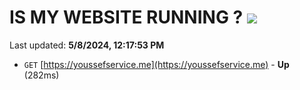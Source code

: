 # IS MY WEBSITE RUNNING ? [![](https://img.shields.io/static/v1?label=Sponsor&message=%E2%9D%A4&logo=GitHub&color=%23fe8e86)](https://github.com/sponsors/<username>)

Last updated: **5/8/2024, 12:17:53 PM**

- `GET` [https://youssefservice.me](https://youssefservice.me) - **Up** (282ms)
